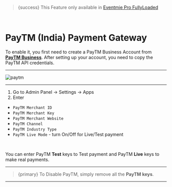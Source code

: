 
>{success} This Feature only available in [Eventmie Pro FullyLoaded](https://classiebit.com/eventmie-pro-fullyloaded)

<br>

# PayTM (India) Payment Gateway

To enable it, you first need to create a PayTM Business Account from **[PayTM Business](https://business.paytm.com)**. After setting up your account, you need to copy the PayTM API credentials.

---

![paytm](https://eventmie-pro-docs.classiebit.com//images/fullyloaded/paytm.png "paytm")

---


1. Go to Admin Panel -> Settings -> Apps
2. Enter 
- `PayTM Merchant ID` 
- `PayTM Merchant Key`
- `PayTM Merchant Website`
- `PayTM Channel`
- `PayTM Industry Type`
- `PayTM Live Mode` - turn On/Off for Live/Test payment


<br>

You can enter PayTM **Test** keys to Test payment and PayTM **Live** keys to make real payments.

---

>{primary} To Disable PayTM, simply remove all the **PayTM keys**.

---